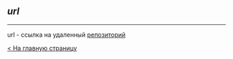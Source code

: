 ## ***url***
---
url - ссылка на удаленный [репозиторий](repository.md)

[< На главную страницу](readme.md)